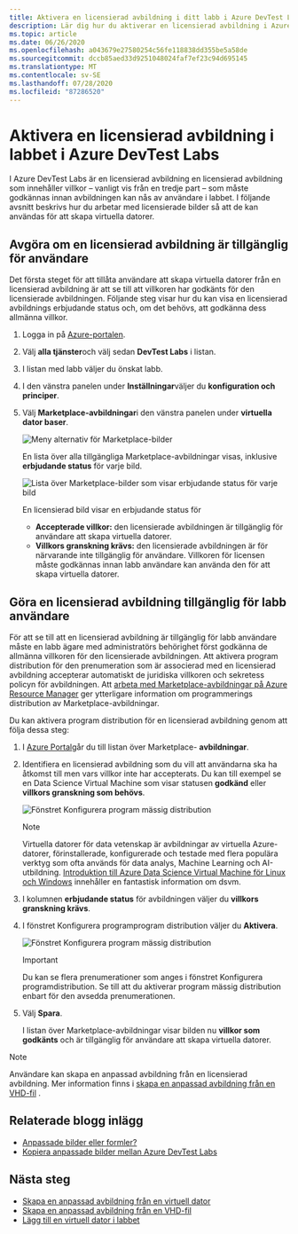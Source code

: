 ```yaml
---
title: Aktivera en licensierad avbildning i ditt labb i Azure DevTest Labs | Microsoft Docs
description: Lär dig hur du aktiverar en licensierad avbildning i Azure DevTest Labs att använda Azure Portal
ms.topic: article
ms.date: 06/26/2020
ms.openlocfilehash: a043679e27580254c56fe118838dd355be5a58de
ms.sourcegitcommit: dccb85aed33d9251048024faf7ef23c94d695145
ms.translationtype: MT
ms.contentlocale: sv-SE
ms.lasthandoff: 07/28/2020
ms.locfileid: "87286520"
---
```

# <a name="enable-a-licensed-image-in-your-lab-in-azure-devtest-labs"></a>Aktivera en licensierad avbildning i labbet i Azure DevTest Labs

I Azure DevTest Labs är en licensierad avbildning en licensierad avbildning som innehåller villkor – vanligt vis från en tredje part – som måste godkännas innan avbildningen kan nås av användare i labbet. I följande avsnitt beskrivs hur du arbetar med licensierade bilder så att de kan användas för att skapa virtuella datorer.

## <a name="determining-whether-a-licensed-image-is-available-to-users"></a>Avgöra om en licensierad avbildning är tillgänglig för användare
Det första steget för att tillåta användare att skapa virtuella datorer från en licensierad avbildning är att se till att villkoren har godkänts för den licensierade avbildningen. Följande steg visar hur du kan visa en licensierad avbildnings erbjudande status och, om det behövs, att godkänna dess allmänna villkor.

1. Logga in på [Azure-portalen](https://go.microsoft.com/fwlink/p/?LinkID=525040).

1. Välj **alla tjänster**och välj sedan **DevTest Labs** i listan.

1. I listan med labb väljer du önskat labb.  

1. I den vänstra panelen under **Inställningar**väljer du **konfiguration och principer**.

1. Välj **Marketplace-avbildningar**i den vänstra panelen under **virtuella dator baser**. 

    ![Meny alternativ för Marketplace-bilder](./media/devtest-lab-create-custom-image-from-licensed-image/devtest-lab-marketplace-images.png)

    En lista över alla tillgängliga Marketplace-avbildningar visas, inklusive **erbjudande status** för varje bild.

    ![Lista över Marketplace-bilder som visar erbjudande status för varje bild](./media/devtest-lab-create-custom-image-from-licensed-image/devtest-lab-offer-status.png)

    En licensierad bild visar en erbjudande status för 
    
    - **Accepterade villkor:** den licensierade avbildningen är tillgänglig för användare att skapa virtuella datorer. 
    - **Villkors granskning krävs:** den licensierade avbildningen är för närvarande inte tillgänglig för användare. Villkoren för licensen måste godkännas innan labb användare kan använda den för att skapa virtuella datorer. 

## <a name="making-a-licensed-image-available-to-lab-users"></a>Göra en licensierad avbildning tillgänglig för labb användare
För att se till att en licensierad avbildning är tillgänglig för labb användare måste en labb ägare med administratörs behörighet först godkänna de allmänna villkoren för den licensierade avbildningen. Att aktivera program distribution för den prenumeration som är associerad med en licensierad avbildning accepterar automatiskt de juridiska villkoren och sekretess policyn för avbildningen. Att [arbeta med Marketplace-avbildningar på Azure Resource Manager](https://azure.microsoft.com/blog/working-with-marketplace-images-on-azure-resource-manager/) ger ytterligare information om programmerings distribution av Marketplace-avbildningar.

Du kan aktivera program distribution för en licensierad avbildning genom att följa dessa steg:

1. I [Azure Portal](https://go.microsoft.com/fwlink/p/?LinkID=525040)går du till listan över Marketplace- **avbildningar**.

1. Identifiera en licensierad avbildning som du vill att användarna ska ha åtkomst till men vars villkor inte har accepterats. Du kan till exempel se en Data Science Virtual Machine som visar statusen **godkänd** eller **villkors granskning som behövs**.

    ![Fönstret Konfigurera program mässig distribution](./media/devtest-lab-create-custom-image-from-licensed-image/devtest-lab-licensed-images.png)

   > [!NOTE]
   > Virtuella datorer för data vetenskap är avbildningar av virtuella Azure-datorer, förinstallerade, konfigurerade och testade med flera populära verktyg som ofta används för data analys, Machine Learning och AI-utbildning. [Introduktion till Azure Data Science Virtual Machine för Linux och Windows](../machine-learning/data-science-virtual-machine/overview.md) innehåller en fantastisk information om dsvm.
   >
   >

1. I kolumnen **erbjudande status** för avbildningen väljer du **villkors granskning krävs**.

1. I fönstret Konfigurera programprogram distribution väljer du **Aktivera**.

    ![Fönstret Konfigurera program mässig distribution](./media/devtest-lab-create-custom-image-from-licensed-image/devtest-lab-enable-programmatic-deployment.png)

   > [!IMPORTANT]
   > Du kan se flera prenumerationer som anges i fönstret Konfigurera programdistribution. Se till att du aktiverar program mässig distribution enbart för den avsedda prenumerationen.
   >
   >


1. Välj **Spara**. 

    I listan över Marketplace-avbildningar visar bilden nu **villkor som godkänts** och är tillgänglig för användare att skapa virtuella datorer.

> [!NOTE]
> Användare kan skapa en anpassad avbildning från en licensierad avbildning. Mer information finns i [skapa en anpassad avbildning från en VHD-fil](devtest-lab-create-template.md) .
>
>


## <a name="related-blog-posts"></a>Relaterade blogg inlägg

- [Anpassade bilder eller formler?](./devtest-lab-faq.md#blog-post)
- [Kopiera anpassade bilder mellan Azure DevTest Labs](https://www.visualstudiogeeks.com/blog/DevOps/How-To-Move-CustomImages-VHD-Between-AzureDevTestLabs#copying-custom-images-between-azure-devtest-labs)

## <a name="next-steps"></a>Nästa steg

- [Skapa en anpassad avbildning från en virtuell dator](devtest-lab-create-custom-image-from-vm-using-portal.md)
- [Skapa en anpassad avbildning från en VHD-fil](devtest-lab-create-template.md)
- [Lägg till en virtuell dator i labbet](devtest-lab-add-vm.md)
